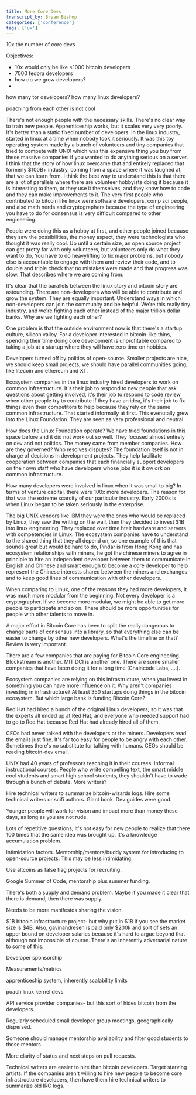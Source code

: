 ```yaml
---
title: More Core Devs
transcript_by: Bryan Bishop
categories: ['conference']
tags: ['ux']
---
```


10x the number of core devs

Objectives:

* 10x would only be like <1000 bitcoin developers
* 7000 fedora developers
* how do we grow developers?
*

how many tor developers? how many linux developers?

poaching from each other is not cool

There's not enough people with the necessary skills. There's no clear way to train new people. Apprenticeship works, but it scales very very poorly. It's better than a static fixed number of developers. In the linux industry, started in linux at a time when nobody took it seriously. It was this toy operating system made by a bunch of volunteers and tiny companies that tried to compete with UNIX which was this expensive thing you buy from these massive companies if you wanted to do anything serious on a server. I think that the story of how linux overcame that and entirely replaced that formerly $100B+ industry, coming from a space where it was laughed at, that we can learn from. I think the best way to understand this is that there are a lot of parallels where there are volunteer hobbyists doing it because it is interesting to them, or they use it themselves, and they know how to code and they can make improvements to it. The very first people who contributed to bitcoin like linux were software developers, comp sci people, and also math nerds and cryptographers because the type of engineering you have to do for consensus is very difficult compared to other engineering.

People were doing this as a hobby at first, and other people joined because they saw the possibilities, the money aspect, they were technologists who thought it was really cool. Up until a certain size, an open source project can get pretty far with only volunteers, but volunteers only do what they want to do, You have to do heavylifting to fix major problems, but nobody else is accountable to engage with them and review their code, and to double and triple check that no mistakes were made and that progress was slow. That describes where we are coming from.

It's clear that the parallels between the linux story and bitcoin story are astounding. There are non-developers who will be able to contribute and grow the system. They are equally important. Understand ways in which non-developers can join the community and be helpful. We're this really tiny industry, and we're fighting each other instead of the major trillion dollar banks. Why are we fighting each other?

One problem is that the outside environment now is that there's a startup culture, silicon valley. For a developer interested in bitcoin-like thins, spending their time doing core development is unprofitable compared to taking a job at a startup where they will have zero time on hobbies.

Developers turned off by politics of open-source. Smaller projects are nice, we should keep small projects, we should have parallel communities going, like litecoin and ethereum and XT.

Ecosystem companies in the linux industry hired developers to work on common infrastructure. It's their job to respond to new people that ask questions about getting involved, it's their job to respond to code review when other people try to contribute if they have an idea, it's their job to fix things even their competitors to help because they rely on the same common infrastructure. That started informally at first. This evenutally grew into the Linux Foundation. They are seen as very professional and neutral.

How does the Linux Foundation operate? We have tried foundations in this space before and it did not work out so well. They focused almost entirely on dev and not politics. The money came from member companies. How are they governed? Who resolves disputes? The foundation itself is not in charge of decisions in development projects. They help facilitate cooperation between companies that each financially support developers on their own staff who have developers whose jobs it is it ow ork on common infrastructure.

How many developers were involved in linux when it was small to big? In terms of venture capital, there were 100x more developers. The reason for that was the extreme scarcity of our particular industry. Early 2000s is when Linux began to be taken seriously in the enterprise.

The big UNIX vendors like IBM they were the ones who would be replaced by Linux, they saw the writing on the wall, then they decided to invest $1B into linux engineering. They replaced over time hteir hardware and servers with competencies in Linux. The ecosystem companies have to understand to the shared thing that they all depend on, so one example of this that sounds great but would be hard to do, Pindar is from Hong Kong and has ecosystem relationships with miners, he got the chinese miners to agree in principle to hire an independent developer between them to communicate in English and Chinese and smart enough to become a core developer to help represent the Chinese interests shared between the miners and exchanges and to keep good lines of communication with other developers.

When comparing to Linux, one of the reasons they had more developers, it was much more modular from the beginning. Not every developer is a cryptographer. If we become more modular, we might be able to get more people to participate and so on. There should be more opportunities for people with other talents to move in.

A major effort in Bitcoin Core has been to split the really dangerous to change parts of consensus into a library, so that everything else can be easier to change by other new developers. What's the timeline on that? Review is very important.

There are a few companies that are paying for Bitcoin Core engineering. Blockstream is another. MIT DCI is another one. There are some smaller companies that have been doing it for a long time (Chaincode Labs, ....).

Ecosystem companies are relying on this infrastructure, when you invest in something you can have more influence on it. Why aren't companies investing in infrastructure? At least 350 startups doing things in the bitcoin ecosystem. But which large bank is funding Bitcoin Core?

Red Hat had hired a bunch of the original Linux developers; so it was that the experts all ended up at Red Hat, and everyone who needed support had to go to Red Hat because Red Hat had already hired all of them.

CEOs had never talked with the developers or the miners. Developers read the emails just fine. It's far too easy for people to be angry with each other. Sometimes there's no substitute for talking with humans. CEOs should be reading bitcoin-dev email.

UNIX had 40 years of professors teaching it in their courses. Informal instructional courses. People who write compelling text, the smart middle cool students and smart high school students, they shouldn't have to wade through a bunch of debate. More writers?

Hire technical writers to summarize bitcoin-wizards logs. Hire some technical writers or scifi authors. Giant book. Dev guides were good.

Younger people will work for vision and impact more than money these days, as long as you are not rude.

Lots of repetitive questions; it's not easy for new people to realize that there 100 times that the same idea was brought up. It's a knowledge accumulation problem.

Intimidation factors. Mentorship/mentors/buddy system for introducing to open-source projects. This may be less intimidating.

Use altcoins as false flag projects for recruiting.

Google Summer of Code, mentorship plus summer funding.

There's both a supply and demand problem. Maybe if you made it clear that there is demand, then there was supply.

Needs to be more manifestos sharing the vision.

$1B bitcoin infrastructure project- but why put in $1B if you see the market size is $4B. Also, gavinandresen is paid only $200k and sort of sets an upper bound on developer salaries because it's hard to argue beyond that- although not impossible of course. There's an inherently adversarial nature to some of this.

Developer sponsorship

Measurements/metrics

apprenticeship system, inherently scalability limits

poach linux kernel devs

API service provider companies- but this sort of hides bitcoin from the developers.

Regularly scheduled small developer group meetings, geographically dispersed.

Someone should manage mentorship availability and filter good students to those mentors.

More clarity of status and next steps on pull requests.

Technical writers are easier to hire than bitcoin developers. Target starving artists. If the companies aren't willing to hire new people to become core infrastructure developers, then have them hire technical writers to summarize old IRC logs.
